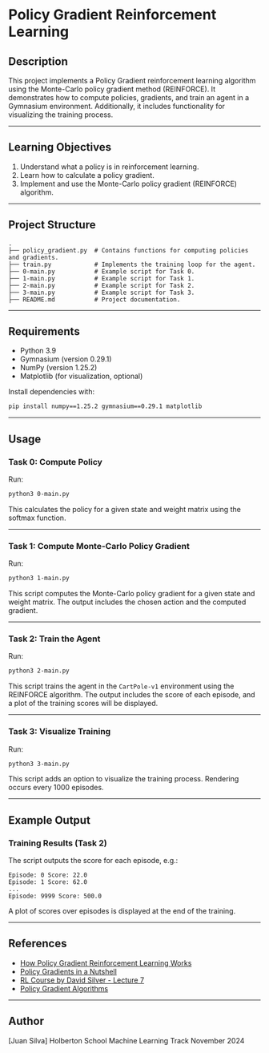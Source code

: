 
# **Policy Gradient Reinforcement Learning**

## **Description**
This project implements a Policy Gradient reinforcement learning algorithm using the Monte-Carlo policy gradient method (REINFORCE). It demonstrates how to compute policies, gradients, and train an agent in a Gymnasium environment. Additionally, it includes functionality for visualizing the training process.

---

## **Learning Objectives**
1. Understand what a policy is in reinforcement learning.
2. Learn how to calculate a policy gradient.
3. Implement and use the Monte-Carlo policy gradient (REINFORCE) algorithm.

---

## **Project Structure**
```
.
├── policy_gradient.py  # Contains functions for computing policies and gradients.
├── train.py            # Implements the training loop for the agent.
├── 0-main.py           # Example script for Task 0.
├── 1-main.py           # Example script for Task 1.
├── 2-main.py           # Example script for Task 2.
├── 3-main.py           # Example script for Task 3.
├── README.md           # Project documentation.
```

---

## **Requirements**
- Python 3.9
- Gymnasium (version 0.29.1)
- NumPy (version 1.25.2)
- Matplotlib (for visualization, optional)

Install dependencies with:
```bash
pip install numpy==1.25.2 gymnasium==0.29.1 matplotlib
```

---

## **Usage**
### **Task 0: Compute Policy**
Run:
```bash
python3 0-main.py
```
This calculates the policy for a given state and weight matrix using the softmax function.

---

### **Task 1: Compute Monte-Carlo Policy Gradient**
Run:
```bash
python3 1-main.py
```
This script computes the Monte-Carlo policy gradient for a given state and weight matrix. The output includes the chosen action and the computed gradient.

---

### **Task 2: Train the Agent**
Run:
```bash
python3 2-main.py
```
This script trains the agent in the `CartPole-v1` environment using the REINFORCE algorithm. The output includes the score of each episode, and a plot of the training scores will be displayed.

---

### **Task 3: Visualize Training**
Run:
```bash
python3 3-main.py
```
This script adds an option to visualize the training process. Rendering occurs every 1000 episodes.

---

## **Example Output**
### **Training Results (Task 2)**
The script outputs the score for each episode, e.g.:
```
Episode: 0 Score: 22.0
Episode: 1 Score: 62.0
...
Episode: 9999 Score: 500.0
```
A plot of scores over episodes is displayed at the end of the training.

---

## **References**
- [How Policy Gradient Reinforcement Learning Works](https://towardsdatascience.com/how-policy-gradient-reinforcement-learning-works-d2e0e3b99892)
- [Policy Gradients in a Nutshell](https://spinningup.openai.com/en/latest/spinningup/rl_intro.html#policy-gradient)
- [RL Course by David Silver - Lecture 7](https://www.davidsilver.uk/teaching/)
- [Policy Gradient Algorithms](https://towardsdatascience.com/policy-gradient-algorithms-5aecbaebc23f)

---

## **Author**
[Juan Silva]
Holberton School Machine Learning Track
November 2024

